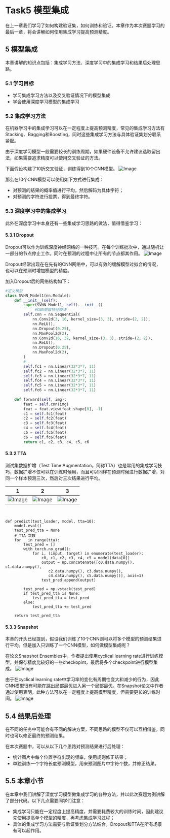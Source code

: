 # Task5 模型集成

在上一章我们学习了如何构建验证集，如何训练和验证。本章作为本次赛题学习的最后一章，将会讲解如何使用集成学习提高预测精度。

## 5 模型集成

本章讲解的知识点包括：集成学习方法、深度学习中的集成学习和结果后处理思路。

### 5.1 学习目标

- 学习集成学习方法以及交叉验证情况下的模型集成
- 学会使用深度学习模型的集成学习

### 5.2 集成学习方法

在机器学习中的集成学习可以在一定程度上提高预测精度，常见的集成学习方法有Stacking、Bagging和Boosting，同时这些集成学习方法与具体验证集划分联系紧密。

由于深度学习模型一般需要较长的训练周期，如果硬件设备不允许建议选取留出法，如果需要追求精度可以使用交叉验证的方法。

下面假设构建了10折交叉验证，训练得到10个CNN模型。
![Image](http://jupter-oss.oss-cn-hangzhou.aliyuncs.com/public/files/image/1095279523651/1590045287735_8XxF3WxXyC.jpg)

那么在10个CNN模型可以使用如下方式进行集成：

- 对预测的结果的概率值进行平均，然后解码为具体字符；
- 对预测的字符进行投票，得到最终字符。

### 5.3 深度学习中的集成学习

此外在深度学习中本身还有一些集成学习思路的做法，值得借鉴学习：

#### 5.3.1 Dropout

Dropout可以作为训练深度神经网络的一种技巧。在每个训练批次中，通过随机让一部分的节点停止工作。同时在预测的过程中让所有的节点都其作用。
![Image](http://jupter-oss.oss-cn-hangzhou.aliyuncs.com/public/files/image/1095279523651/1590045337932_kqO0uzPNtg.jpg)

Dropout经常出现在在先有的CNN网络中，可以有效的缓解模型过拟合的情况，也可以在预测时增加模型的精度。

加入Dropout后的网络结构如下：

```python
#定义模型
class SVHN_Model1(nn.Module):
    def __init__(self):
        super(SVHN_Model1, self).__init__()
             #CNN提取特征模块
        self.cnn = nn.Sequential(
            nn.Conv2d(3, 16, kernel_size=(3, 3), stride=(2, 2)),
            nn.ReLU(),
            nn.Dropout(0.25),
            nn.MaxPool2d(2),
            nn.Conv2d(16, 32, kernel_size=(3, 3), stride=(2, 2)),
            nn.ReLU(), 
            nn.Dropout(0.25),
            nn.MaxPool2d(2),
        )
        # 
        self.fc1 = nn.Linear(32*3*7, 11)
        self.fc2 = nn.Linear(32*3*7, 11)
        self.fc3 = nn.Linear(32*3*7, 11)
        self.fc4 = nn.Linear(32*3*7, 11)
        self.fc5 = nn.Linear(32*3*7, 11)
        self.fc6 = nn.Linear(32*3*7, 11)
        
    def forward(self, img):        
        feat = self.cnn(img)
        feat = feat.view(feat.shape[0], -1)
        c1 = self.fc1(feat)
        c2 = self.fc2(feat)
        c3 = self.fc3(feat)
        c4 = self.fc4(feat)
        c5 = self.fc5(feat)
        c6 = self.fc6(feat)
        return c1, c2, c3, c4, c5, c6
```
#### 5.3.2 TTA

测试集数据扩增（Test Time Augmentation，简称TTA）也是常用的集成学习技巧，数据扩增不仅可以在训练时候用，而且可以同样在预测时候进行数据扩增，对同一个样本预测三次，然后对三次结果进行平均。

| 1                                                            | 2                                                            | 3                                                            |
| ------------------------------------------------------------ | ------------------------------------------------------------ | ------------------------------------------------------------ |
| ![Image](http://jupter-oss.oss-cn-hangzhou.aliyuncs.com/public/files/image/1095279523651/1590045626942_lRstTmAtTn.jpg) | ![Image](http://jupter-oss.oss-cn-hangzhou.aliyuncs.com/public/files/image/1095279523651/1590045637413_67iAgo1myU.jpg) | ![Image](http://jupter-oss.oss-cn-hangzhou.aliyuncs.com/public/files/image/1095279523651/1590045648099_WbxGMbY3Aa.jpg) |

​    

    def predict(test_loader, model, tta=10):
        model.eval()
        test_pred_tta = None
        # TTA 次数
        for _ in range(tta):
            test_pred = []
            with torch.no_grad():
                for i, (input, target) in enumerate(test_loader):
                    c0, c1, c2, c3, c4, c5 = model(data[0])
                    output = np.concatenate([c0.data.numpy(), c1.data.numpy(),
                       c2.data.numpy(), c3.data.numpy(),
                       c4.data.numpy(), c5.data.numpy()], axis=1)
                    test_pred.append(output)
    
            test_pred = np.vstack(test_pred)
            if test_pred_tta is None:
                test_pred_tta = test_pred
            else:
                test_pred_tta += test_pred
    
        return test_pred_tta
#### 5.3.3 Snapshot

本章的开头已经提到，假设我们训练了10个CNN则可以将多个模型的预测结果进行平均。但是加入只训练了一个CNN模型，如何做模型集成呢？

在论文Snapshot Ensembles中，作者提出使用cyclical learning rate进行训练模型，并保存精度比较好的一些checkopint，最后将多个checkpoint进行模型集成。
![Image](http://jupter-oss.oss-cn-hangzhou.aliyuncs.com/public/files/image/1095279523651/1590045512135_Vdn3L47Ki4.jpg)

由于在cyclical learning rate中学习率的变化有周期性变大和减少的行为，因此CNN模型很有可能在跳出局部最优进入另一个局部最优。在Snapshot论文中作者通过使用表明，此种方法可以在一定程度上提高模型精度，但需要更长的训练时间。
![Image](http://jupter-oss.oss-cn-hangzhou.aliyuncs.com/public/files/image/1095279523651/1590045543796_eJl3eP5gBG.jpg)

## 5.4 结果后处理

在不同的任务中可能会有不同的解决方案，不同思路的模型不仅可以互相借鉴，同时也可以修正最终的预测结果。

在本次赛题中，可以从以下几个思路对预测结果进行后处理：

- 统计图片中每个位置字符出现的频率，使用规则修正结果；
- 单独训练一个字符长度预测模型，用来预测图片中字符个数，并修正结果。

## 5.5 本章小节

在本章中我们讲解了深度学习模型做集成学习的各种方法，并以此次赛题为例讲解了部分代码。以下几点需要同学们注意：

- 集成学习只能在一定程度上提高精度，并需要耗费较大的训练时间，因此建议先使用提高单个模型的精度，再考虑集成学习过程；
- 具体的集成学习方法需要与验证集划分方法结合，Dropout和TTA在所有场景有可以起作用。